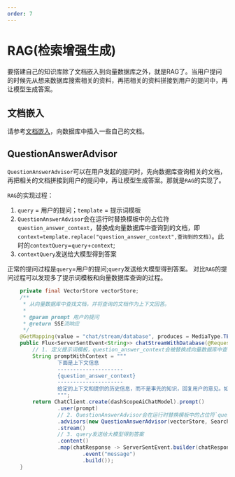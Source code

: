 ```yaml
---
order: 7
---
```

# RAG(检索增强生成)

要搭建自己的知识库除了文档嵌入到向量数据库之外，就是RAG了。当用户提问的时候先从想来数据库搜索相关的资料，再把相关的资料拼接到用户的提问中，再让模型生成答案。

## 文档嵌入

请参考[文档嵌入](../vector-database/README.md/#文档嵌入)，向数据库中插入一些自己的文档。

## QuestionAnswerAdvisor

`QuestionAnswerAdvisor`可以在用户发起的提问时，先向数据库查询相关的文档，再把相关的文档拼接到用户的提问中，再让模型生成答案。那就是`RAG`的实现了。

`RAG`的实现过程：

1. `query` = 用户的提问；`template` = 提示词模板
2. `QuestionAnswerAdvisor`会在运行时替换模板中的占位符`question_answer_context`，替换成向量数据库中查询到的文档，即`context=template.replace("question_answer_context",查询到的文档)`。此时的`contextQuery`=`query`+`context`;
3. `contextQuery`发送给大模型得到答案

正常的提问过程是`query`=用户的提问;`query`发送给大模型得到答案。
对比`RAG`的提问过程可以发现多了提示词模板和向量数据库查询的过程。

```java
    private final VectorStore vectorStore;
    /**
     * 从向量数据库中查找文档，并将查询的文档作为上下文回答。
     *
     * @param prompt 用户的提问
     * @return SSE流响应
     */
    @GetMapping(value = "chat/stream/database", produces = MediaType.TEXT_EVENT_STREAM_VALUE)
    public Flux<ServerSentEvent<String>> chatStreamWithDatabase(@RequestParam String prompt) {
        // 1. 定义提示词模板，question_answer_context会被替换成向量数据库中查询到的文档。
        String promptWithContext = """
                下面是上下文信息
                ---------------------
                {question_answer_context}
                ---------------------
                给定的上下文和提供的历史信息，而不是事先的知识，回复用户的意见。如果答案不在上下文中，告诉用户你不能回答这个问题。
                """;
        return ChatClient.create(dashScopeAiChatModel).prompt()
                .user(prompt)
                // 2. QuestionAnswerAdvisor会在运行时替换模板中的占位符`question_answer_context`，替换成向量数据库中查询到的文档。此时的query=用户的提问+替换完的提示词模板;
                .advisors(new QuestionAnswerAdvisor(vectorStore, SearchRequest.defaults(), promptWithContext))
                .stream()
                // 3. query发送给大模型得到答案
                .content()
                .map(chatResponse -> ServerSentEvent.builder(chatResponse)
                        .event("message")
                        .build());
    }

```
